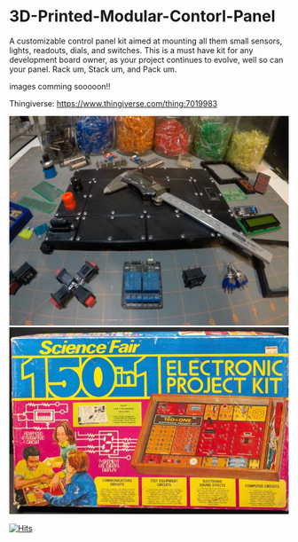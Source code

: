 # 3D-Printed-Modular-Contorl-Panel
A customizable control panel kit aimed at mounting all them small sensors, lights, readouts, dials, and switches. This is a must have kit for any development board owner, as your project continues to evolve, well so can your panel. Rack um, Stack um, and Pack um.

images comming sooooon!!

Thingiverse: https://www.thingiverse.com/thing:7019983

![](images/large_display_GOPR0527.JPG)
![](images/large_display_s-l1600.png)

[![Hits](https://hits.sh/github.com/MilesBDyson/3D-Printed-Modular-Contorl-Panel.svg)](https://hits.sh/github.com/MilesBDyson/3D-Printed-Modular-Contorl-Panel/)
